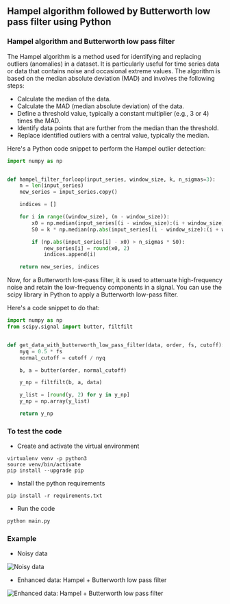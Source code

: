 ## Hampel algorithm followed by Butterworth low pass filter using Python

### Hampel algorithm and Butterworth low pass filter
The Hampel algorithm is a method used for identifying and replacing outliers (anomalies) in a dataset. It is particularly useful for time series data or data that contains noise and occasional extreme values. The algorithm is based on the median absolute deviation (MAD) and involves the following steps:

- Calculate the median of the data.
- Calculate the MAD (median absolute deviation) of the data.
- Define a threshold value, typically a constant multiplier (e.g., 3 or 4) times the MAD.
- Identify data points that are further from the median than the threshold.
- Replace identified outliers with a central value, typically the median.

Here's a Python code snippet to perform the Hampel outlier detection:

```python
import numpy as np


def hampel_filter_forloop(input_series, window_size, k, n_sigmas=3):
    n = len(input_series)
    new_series = input_series.copy()

    indices = []

    for i in range((window_size), (n - window_size)):
        x0 = np.median(input_series[(i - window_size):(i + window_size)])
        S0 = k * np.median(np.abs(input_series[(i - window_size):(i + window_size)] - x0))

        if (np.abs(input_series[i] - x0) > n_sigmas * S0):
            new_series[i] = round(x0, 2)
            indices.append(i)

    return new_series, indices
```

Now, for a Butterworth low-pass filter, it is used to attenuate high-frequency noise and retain the low-frequency components in a signal. You can use the scipy library in Python to apply a Butterworth low-pass filter. 

Here's a code snippet to do that:

```python
import numpy as np
from scipy.signal import butter, filtfilt


def get_data_with_butterworth_low_pass_filter(data, order, fs, cutoff):
    nyq = 0.5 * fs
    normal_cutoff = cutoff / nyq

    b, a = butter(order, normal_cutoff)

    y_np = filtfilt(b, a, data)

    y_list = [round(y, 2) for y in y_np]
    y_np = np.array(y_list)

    return y_np
```

### To test the code

- Create and activate the virtual environment
```shell
virtualenv venv -p python3
source venv/bin/activate
pip install --upgrade pip
```

- Install the python requirements
```shell
pip install -r requirements.txt
```

- Run the code
```python
python main.py
```

### Example

- Noisy data

![Noisy data](https://github.com/ramonfigueiredo/hampel_algorithm_followed_by_butterworth_low_pass_filter/blob/main/images/noisy_data.png)

- Enhanced data: Hampel + Butterworth low pass filter

![Enhanced data: Hampel + Butterworth low pass filter](https://github.com/ramonfigueiredo/hampel_algorithm_followed_by_butterworth_low_pass_filter/blob/main/images/noisy_data.png)